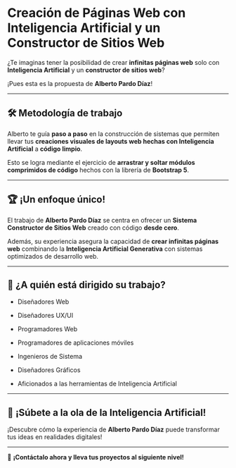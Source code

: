 
# **Creación de Páginas Web con Inteligencia Artificial y un Constructor de Sitios Web**

¿Te imaginas tener la posibilidad de crear **infinitas páginas web** solo con **Inteligencia Artificial** y un **constructor de sitios web**?

¡Pues esta es la propuesta de **Alberto Pardo Díaz**!

----------

## 🛠️ **Metodología de trabajo**

Alberto te guía **paso a paso** en la construcción de sistemas que permiten llevar tus **creaciones visuales de layouts web hechas con Inteligencia Artificial** a **código limpio**.

Esto se logra mediante el ejercicio de **arrastrar y soltar módulos comprimidos de código** hechos con la librería de **Bootstrap 5**.

----------

## 🏆 **¡Un enfoque único!**

El trabajo de **Alberto Pardo Díaz** se centra en ofrecer un **Sistema Constructor de Sitios Web** creado con código **desde cero**.

Además, su experiencia asegura la capacidad de **crear infinitas páginas web** combinando la **Inteligencia Artificial Generativa** con sistemas optimizados de desarrollo web.

----------

## 👥 **¿A quién está dirigido su trabajo?**

-   Diseñadores Web
    
-   Diseñadores UX/UI
    
-   Programadores Web
    
-   Programadores de aplicaciones móviles
    
-   Ingenieros de Sistema
    
-   Diseñadores Gráficos
    
-   Aficionados a las herramientas de Inteligencia Artificial
    

----------

## 🚀 **¡Súbete a la ola de la Inteligencia Artificial!**

¡Descubre cómo la experiencia de **Alberto Pardo Díaz** puede transformar tus ideas en realidades digitales!

----------

📢 **¡Contáctalo ahora y lleva tus proyectos al siguiente nivel!**
